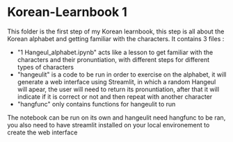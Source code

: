 # Korean-Learnbook 1

This folder is the first step of my Korean learnbook, this step is all about the Korean alphabet and getting familiar with the characters.
It contains 3 files : 

- "1 Hangeul_alphabet.ipynb" acts like a lesson to get familiar with the characters and their pronuntiation, with different steps for different types of characters
- "hangeulit" is a code to be run in order to exercise on the alphabet, it will generate a web interface using Streamlit, in which a random Hangeul will apear, the user will need to return its pronuntiation, after that it will indicate if it is correct or not and then repeat with another character
- "hangfunc" only contains functions for hangeulit to run

The notebook can be run on its own and hangeulit need hangfunc to be ran, you also need to have streamlit installed on your local environement to create the web interface
